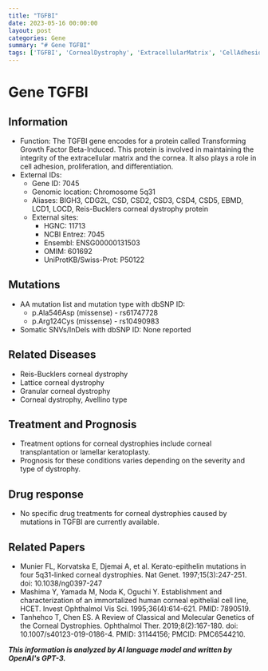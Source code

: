 ```yaml
---
title: "TGFBI"
date: 2023-05-16 00:00:00
layout: post
categories: Gene
summary: "# Gene TGFBI"
tags: ['TGFBI', 'CornealDystrophy', 'ExtracellularMatrix', 'CellAdhesion', 'Prognosis', 'Mutation', 'Treatment', 'DrugResponse']
---
```


# Gene TGFBI

## Information
- Function: The TGFBI gene encodes for a protein called Transforming Growth Factor Beta-Induced. This protein is involved in maintaining the integrity of the extracellular matrix and the cornea. It also plays a role in cell adhesion, proliferation, and differentiation.
- External IDs:
    - Gene ID: 7045
    - Genomic location: Chromosome 5q31
    - Aliases: BIGH3, CDG2L, CSD, CSD2, CSD3, CSD4, CSD5, EBMD, LCD1, LOCD, Reis-Bucklers corneal dystrophy protein
    - External sites:
        - HGNC: 11713
        - NCBI Entrez: 7045
        - Ensembl: ENSG00000131503
        - OMIM: 601692
        - UniProtKB/Swiss-Prot: P50122

## Mutations
- AA mutation list and mutation type with dbSNP ID:
    - p.Ala546Asp (missense) - rs61747728
    - p.Arg124Cys (missense) - rs10490983
- Somatic SNVs/InDels with dbSNP ID: None reported

## Related Diseases
- Reis-Bucklers corneal dystrophy
- Lattice corneal dystrophy
- Granular corneal dystrophy
- Corneal dystrophy, Avellino type

## Treatment and Prognosis
- Treatment options for corneal dystrophies include corneal transplantation or lamellar keratoplasty.
- Prognosis for these conditions varies depending on the severity and type of dystrophy.

## Drug response
- No specific drug treatments for corneal dystrophies caused by mutations in TGFBI are currently available.

## Related Papers
- Munier FL, Korvatska E, Djemai A, et al. Kerato-epithelin mutations in four 5q31-linked corneal dystrophies. Nat Genet. 1997;15(3):247-251. doi: 10.1038/ng0397-247
- Mashima Y, Yamada M, Noda K, Oguchi Y. Establishment and characterization of an immortalized human corneal epithelial cell line, HCET. Invest Ophthalmol Vis Sci. 1995;36(4):614-621. PMID: 7890519. 
- Tanhehco T, Chen ES. A Review of Classical and Molecular Genetics of the Corneal Dystrophies. Ophthalmol Ther. 2019;8(2):167-180. doi: 10.1007/s40123-019-0186-4. PMID: 31144156; PMCID: PMC6544210.

**_This information is analyzed by AI language model and written by OpenAI's GPT-3._**